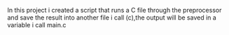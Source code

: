 In this project i created a script that runs a C file through the preprocessor and save the result into another file i call (c),the output will be saved in a variable i call main.c
